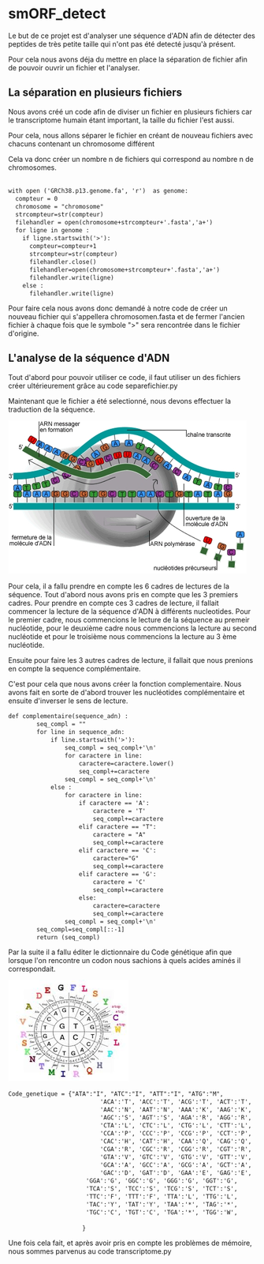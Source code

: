 # smORF_detect

Le but de ce projet est d'analyser une séquence d'ADN afin de détecter des peptides de très petite taille qui n'ont pas été detecté jusqu'à présent.

Pour cela nous avons déja du mettre en place la séparation de fichier afin de pouvoir ouvrir un fichier et l'analyser.

## La séparation en plusieurs fichiers

Nous avons créé un code afin de diviser un fichier en plusieurs fichiers car le transcriptome humain étant important, la taille du fichier l'est aussi.

Pour cela, nous allons séparer le fichier en créant de nouveau fichiers avec chacuns contenant un chromosome différent 

Cela va donc créer un nombre n de fichiers qui correspond au nombre n de chromosomes.
```{r}

with open ('GRCh38.p13.genome.fa', 'r')  as genome: 
  compteur = 0
  chromosome = "chromosome"
  strcompteur=str(compteur)
  filehandler = open(chromosome+strcompteur+'.fasta','a+')
  for ligne in genome :
    if ligne.startswith('>'):
      compteur=compteur+1
      strcompteur=str(compteur)
      filehandler.close()
      filehandler=open(chromosome+strcompteur+'.fasta','a+')
      filehandler.write(ligne)
    else :
      filehandler.write(ligne)

```
Pour faire cela nous avons donc demandé à notre code de créer un nouveau fichier qui s'appellera chromosomen.fasta  et de fermer l'ancien fichier à chaque fois que le symbole ">" sera rencontrée dans le fichier d'origine.


## L'analyse de la séquence d'ADN

Tout d'abord pour pouvoir utiliser ce code, il faut utiliser un des fichiers créer ultérieurement grâce au code separefichier.py 

Maintenant que le fichier a été selectionné, nous devons effectuer la traduction de la séquence.

![Traduction](https://github.com/Melaniegou91/smORF_detect/blob/main/transcription.jpg)

Pour cela, il a fallu prendre en compte les 6 cadres de lectures de la séquence. Tout d'abord nous avons pris en compte que les 3 premiers cadres.
Pour prendre en compte ces 3 cadres de lecture, il fallait commencer la lecture de la séquence d'ADN à différents nucleotides. Pour le premier cadre, nous commencions le lecture de la séquence au premeir nucléotide, pour le deuxième cadre nous commencions la lecture au second nucléotide et pour le troisième nous commencions la lecture au 3 ème nucléotide.

Ensuite pour faire les 3 autres cadres de lecture, il fallait que nous prenions en compte la sequence complémentaire. 

C'est pour cela que nous avons créer la fonction complementaire. Nous avons fait en sorte de d'abord trouver les nucléotides complémentaire et ensuite d'inverser le sens de lecture.

```
def complementaire(sequence_adn) :
		seq_compl = ""
		for line in sequence_adn:
			if line.startswith('>'):
				seq_compl = seq_compl+'\n' 
				for caractere in line:
					caractere=caractere.lower()
					seq_compl+=caractere
				seq_compl = seq_compl+'\n' 
			else :
				for caractere in line:
					if caractere == 'A':
					 	caractere = 'T'
					 	seq_compl+=caractere
					elif caractere == "T":
					 	caractere = "A"
					 	seq_compl+=caractere
					elif caractere == 'C':
					 	caractere="G"
					 	seq_compl+=caractere
					elif caractere == 'G':
					 	caractere = 'C'
					 	seq_compl+=caractere
					else:
					 	caractere=caractere
					 	seq_compl+=caractere
				seq_compl = seq_compl+'\n' 
		seq_compl=seq_compl[::-1]
		return (seq_compl)
```

Par la suite il a fallu éditer le dictionnaire du Code génétique afin que lorsque l'on rencontre un codon nous sachions à quels acides aminés il correspondait.

![code génétique](https://github.com/Melaniegou91/smORF_detect/blob/main/Code%20g%C3%A9n%C3%A9tique.jpg)

```
Code_genetique = {"ATA":"I", "ATC":"I", "ATT":"I", "ATG":"M",
                    	  'ACA':'T', 'ACC':'T', 'ACG':'T', 'ACT':'T',
                    	  'AAC':'N', 'AAT':'N', 'AAA':'K', 'AAG':'K',
                    	  'AGC':'S', 'AGT':'S', 'AGA':'R', 'AGG':'R',                
                    	  'CTA':'L', 'CTC':'L', 'CTG':'L', 'CTT':'L',
                    	  'CCA':'P', 'CCC':'P', 'CCG':'P', 'CCT':'P',
                    	  'CAC':'H', 'CAT':'H', 'CAA':'Q', 'CAG':'Q',
                    	  'CGA':'R', 'CGC':'R', 'CGG':'R', 'CGT':'R',
                    	  'GTA':'V', 'GTC':'V', 'GTG':'V', 'GTT':'V',
                    	  'GCA':'A', 'GCC':'A', 'GCG':'A', 'GCT':'A',
                    	  'GAC':'D', 'GAT':'D', 'GAA':'E', 'GAG':'E',
                   	  'GGA':'G', 'GGC':'G', 'GGG':'G', 'GGT':'G',
                   	  'TCA':'S', 'TCC':'S', 'TCG':'S', 'TCT':'S',
                   	  'TTC':'F', 'TTT':'F', 'TTA':'L', 'TTG':'L',
                   	  'TAC':'Y', 'TAT':'Y', 'TAA':'*', 'TAG':'*',
                   	  'TGC':'C', 'TGT':'C', 'TGA':'*', 'TGG':'W',
                     
                   	 }
```

Une fois cela fait, et après avoir pris en compte les problèmes de mémoire, nous sommes parvenus au code transcriptome.py




